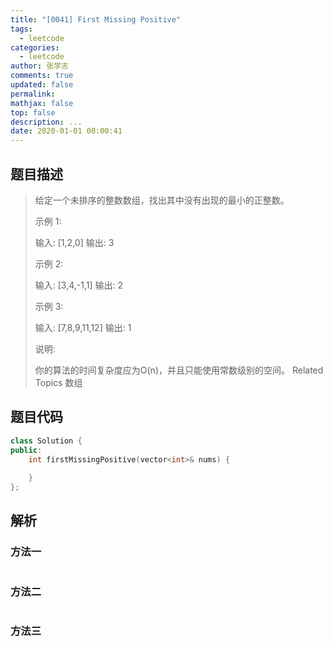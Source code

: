 ```yaml
---
title: "[0041] First Missing Positive"
tags:
  - leetcode
categories:
  - leetcode
author: 张学志
comments: true
updated: false
permalink:
mathjax: false
top: false
description: ...
date: 2020-01-01 00:00:41
---
```


## 题目描述

> 给定一个未排序的整数数组，找出其中没有出现的最小的正整数。 
> 
> 示例 1: 
> 
> 输入: [1,2,0]
> 输出: 3
> 
> 
> 示例 2: 
> 
> 输入: [3,4,-1,1]
> 输出: 2
> 
> 
> 示例 3: 
> 
> 输入: [7,8,9,11,12]
> 输出: 1
> 
> 
> 说明: 
> 
> 你的算法的时间复杂度应为O(n)，并且只能使用常数级别的空间。 
> Related Topics 数组

## 题目代码

```cpp
class Solution {
public:
    int firstMissingPositive(vector<int>& nums) {
        
    }
};
```

## 解析

### 方法一

```cpp

```

### 方法二

```cpp

```

### 方法三

```cpp

```

